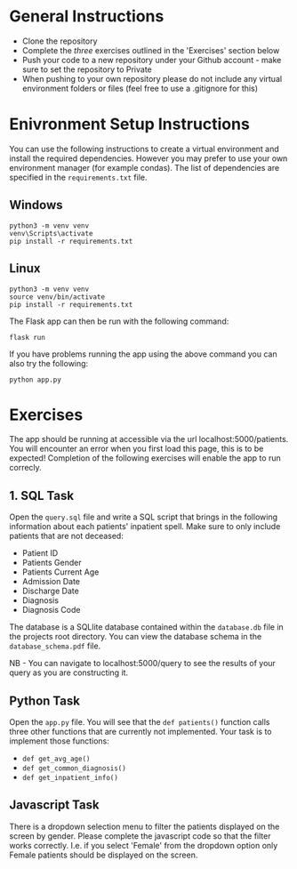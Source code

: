 # General Instructions

- Clone the repository
- Complete the *three* exercises outlined in the 'Exercises' section below
- Push your code to a new repository under your Github account - make sure to set the repository to Private
- When pushing to your own repository please do not include any virtual environment folders or files (feel free to use a .gitignore for this)

# Enivronment Setup Instructions

You can use the following instructions to create a virtual environment and install the required dependencies. However you may prefer to use your own environment manager (for example condas). The list of dependencies are specified in the `requirements.txt` file.

## Windows
```console
python3 -m venv venv
venv\Scripts\activate
pip install -r requirements.txt
```

## Linux
```console
python3 -m venv venv
source venv/bin/activate
pip install -r requirements.txt
```

The Flask app can then be run with the following command:

```console
flask run
```

If you have problems running the app using the above command you can also try the following:

```console
python app.py
```
# Exercises

The app should be running at accessible via the url localhost:5000/patients. You will encounter an error when you first load this page, this is to be expected! Completion of the following exercises will enable the app to run correcly.

## 1. SQL Task

Open the `query.sql` file and write a SQL script that brings in the following information about each patients' inpatient spell. Make sure to only include patients that are not deceased:

- Patient ID
- Patients Gender
- Patients Current Age
- Admission Date
- Discharge Date
- Diagnosis
- Diagnosis Code

The database is a SQLlite database contained within the `database.db` file in the projects root directory.
You can view the database schema in the `database_schema.pdf` file.

NB - You can navigate to localhost:5000/query to see the results of your query as you are constructing it.


## Python Task

Open the `app.py` file. You will see that the `def patients()` function calls three other functions that are currently not implemented. Your task is to implement those functions:

- `def get_avg_age()`
- `def get_common_diagnosis()`
- `def get_inpatient_info()`

## Javascript Task

There is a dropdown selection menu to filter the patients displayed on the screen by gender. Please complete the javascript code so that the filter works correctly. I.e. if you select 'Female' from the dropdown option only Female patients should be displayed on the screen.